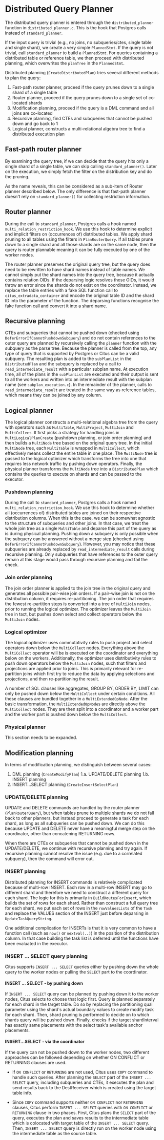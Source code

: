# Distributed Query Planner

The distributed query planner is entered through the `distributed_planner` function in `distributed_planner.c`. This is the hook that Postgres calls instead of `standard_planner`.

If the input query is trivial (e.g., no joins, no subqueries/ctes, single table and single shard), we create a very simple `PlannedStmt`. If the query is not trivial, call `standard_planner` to build a `PlannedStmt`. For queries containing a distributed table or reference table, we then proceed with distributed planning, which overwrites the `planTree` in the `PlannedStmt`.

Distributed planning (`CreateDistributedPlan`) tries several different methods to plan the query:

1.  Fast-path router planner, proceed if the query prunes down to a single shard of a single table
2.  Router planner, proceed if the query prunes down to a single set of co-located shards
3.  Modification planning, proceed if the query is a DML command and all joins are co-located
4.  Recursive planning, find CTEs and subqueries that cannot be pushed down and go back to 1
5.  Logical planner, constructs a multi-relational algebra tree to find a distributed execution plan

## Fast-path router planner

By examining the query tree, if we can decide that the query hits only a single shard of a single table, we can skip calling `standard_planner()`. Later on the execution, we simply fetch the filter on the distribution key and do the pruning.

As the name reveals, this can be considered as a sub-item of Router planner described below. The only difference is that fast-path planner doesn't rely on `standard_planner()` for collecting restriction information.

## Router planner

During the call to `standard_planner`, Postgres calls a hook named `multi_relation_restriction_hook`. We use this hook to determine explicit and implicit filters on (occurrences of) distributed tables. We apply shard pruning to all tables using the filters in `PlanRouterQuery`. If all tables prune down to a single shard and all those shards are on the same node, then the query is router plannable meaning it can be fully executed by one of the worker nodes.

The router planner preserves the original query tree, but the query does need to be rewritten to have shard names instead of table names. We cannot simply put the shard names into the query tree, because it actually contains relation OIDs. If the deparsing logic resolves those OIDs, it would throw an error since the shards do not exist on the coordinator. Instead, we replace the table entries with a fake SQL function call to `citus_extradata_container` and encode the original table ID and the shard ID into the parameter of the function. The deparsing functions recognise the fake function call and convert it into a shard name.

## Recursive planning

CTEs and subqueries that cannot be pushed down (checked using `DeferErrorIfCannotPushdownSubquery`) and do not contain references to the outer query are planned by recursively calling the `planner` function with the subquery as the parse tree. Because the planner is called from the top, any type of query that is supported by Postgres or Citus can be a valid subquery. The resulting plan is added to the `subPlanList` in the `DistributedPlan` and the subquery is replaced by a call to `read_intermediate_result` with a particular subplan name. At execution time, all of the plans in the `subPlanList` are executed and their output is sent to all the workers and written into an intermediate result with the subplan name (see `subplan_execution.c`). In the remainder of the planner, calls to `read_intermediate_result` are treated in the same way as reference tables, which means they can be joined by any column.

## Logical planner

The logical planner constructs a multi-relational algebra tree from the query with operators such as `MultiTable`, `MultiProject`, `MultiJoin` and `MultiCollect`. It first picks a strategy for handling joins in `MultiLogicalPlanCreate` (pushdown planning, or join order planning) and then builds a `MultiNode` tree based on the original query tree. In the initial `MultiNode` tree, each `MultiTable` is wrapped in `MultiCollect`, which effectively means collect the entire table in one place. The `MultiNode` tree is passed to the logical optimizer which transforms the tree into one that requires less network traffic by pushing down operators. Finally, the physical planner transforms the `MultiNode` tree into a `DistributedPlan` which contains the queries to execute on shards and can be passed to the executor.

### Pushdown planning

During the call to `standard_planner`, Postgres calls a hook named `multi_relation_restriction_hook`. We use this hook to determine whether all (occurrences of) distributed tables are joined on their respective distribution columns. When this is the case, we can be somewhat agnostic to the structure of subqueries and other joins. In that case, we treat the whole join tree as a single `MultiTable` and deparse this part of the query as is during physical planning. Pushing down a subquery is only possible when the subquery can be answered without a merge step (checked using `DeferErrorIfCannotPushdownSubquery`). However, you may notice that these subqueries are already replaced by `read_intermediate_result` calls during recursive planning. Only subqueries that have references to the outer query remain at this stage would pass through recursive planning and fail the check.

### Join order planning

The join order planner is applied to the join tree in the original query and generates all possible pair-wise join orders. If a pair-wise join is not on the distribution column, it requires re-partitioning. The join order that requires the fewest re-partition steps is converted into a tree of `MultiJoin` nodes, prior to running the logical optimizer. The optimizer leaves the `MultiJoin` tree in tact, but pushes down select and collect operators below the `MultiJoin` nodes.

### Logical optimizer

The logical optimizer uses commutativity rules to push project and select operators down below the `MultiCollect` nodes. Everything above the `MultiCollect` operator will be is executed on the coordinator and everything below on the workers. Additionally, the optimizer uses distributivity rules to push down operators below the `MultiJoin` nodes, such that filters and projections are applied prior to joins. This is primarily relevant for re-partition joins which first try to reduce the data by applying selections and projections, and then re-partitioning the result.

A number of SQL clauses like aggregates, GROUP BY, ORDER BY, LIMIT can only be pushed down below the `MultiCollect` under certain conditions. All these clauses are bundled together in a `MultiExtendedOpNode`. After the basic transformation, the `MultiExtendedOpNode`s are directly above the `MultiCollect` nodes. They are then split into a coordinator and a worker part and the worker part is pushed down below the `MultiCollect`.

### Physical planner

This section needs to be expanded.

## Modification planning

In terms of modification planning, we distinguish between several cases:

1.  DML planning (`CreateModifyPlan`)
    1.a. UPDATE/DELETE planning
    1.b. INSERT planning
2.  INSERT...SELECT planning (`CreateInsertSelectPlan`)

### UPDATE/DELETE planning

UPDATE and DELETE commands are handled by the router planner (`PlanRouterQuery`), but when tables prune to multiple shards we do not fall back to other planners, but instead proceed to generate a task for each shard, as long as all subqueries can be pushed down. We can do this because UPDATE and DELETE never have a meaningful merge step on the coordinator, other than concatening RETURNING rows.

When there are CTEs or subqueries that cannot be pushed down in the UPDATE/DELETE, we continue with recursive planning and try again. If recursive planning cannot resolve the issue (e.g. due to a correlated subquery), then the command will error out.

### INSERT planning

Distributed planning for INSERT commands is relatively complicated because of multi-row INSERT. Each row in a multi-row INSERT may go to different shard and therefore we need to construct a different query for each shard. The logic for this is primarily in `BuildRoutesForInsert`, which builds the set of rows for each shard. Rather than construct a full query tree for each shard, we put each set of rows in the `rowValuesLists` of the `Task` and replace the VALUES section of the INSERT just before deparsing in `UpdateTaskQueryString`.

One additional complication for INSERTs is that it is very common to have a function call (such as `now()` or `nextval(..)`) in the position of the distribution column. In that case building the task list is deferred until the functions have been evaluated in the executor.

### INSERT ... SELECT query planning

Citus supports `INSERT ... SELECT` queries either by pushing down the whole query to the worker nodes or pulling the `SELECT` part to the coordinator.

#### INSERT ... SELECT - by pushing down

If `INSERT ... SELECT` query can be planned by pushing down it to the worker nodes, Citus selects to choose that logic first. Query is planned separately for each shard in the target table. Do so by replacing the partitioning qual parameter using the shard's actual boundary values to create modify task for each shard. Then, shard pruning is performed to decide on to which shards query will be pushed down. Finally, checks if the target shardInterval has exactly same placements with the select task's available anchor placements.

#### INSERT...SELECT - via the coordinator

If the query can not be pushed down to the worker nodes, two different approaches can be followed depending on whether ON CONFLICT or RETURNING clauses are used.

-   If `ON CONFLICT` or `RETURNING` are not used, Citus uses `COPY` command to handle such queries. After planning the `SELECT` part of the `INSERT ... SELECT` query, including subqueries and CTEs, it executes the plan and send results back to the DestReceiver which is created using the target table info.

-   Since `COPY` command supports neither `ON CONFLICT` nor `RETURNING` clauses, Citus perform `INSERT ... SELECT` queries with `ON CONFLICT` or `RETURNING` clause in two phases. First, Citus plans the `SELECT` part of the query, executes the plan and saves results to the intermediate table which is colocated with target table of the `INSERT ... SELECT` query. Then, `INSERT ... SELECT` query is directly run on the worker node using the intermediate table as the source table.
